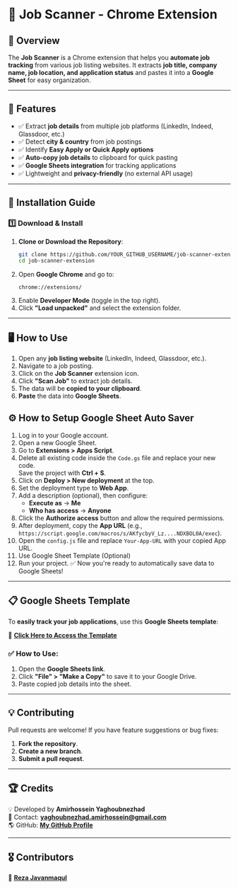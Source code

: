 # 🚀 Job Scanner - Chrome Extension

## 📌 Overview
The **Job Scanner** is a Chrome extension that helps you **automate job tracking** from various job listing websites. It extracts **job title, company name, job location, and application status** and pastes it into a **Google Sheet** for easy organization.

---

## 🎯 Features
- ✅ Extract **job details** from multiple job platforms (LinkedIn, Indeed, Glassdoor, etc.)  
- ✅ Detect **city & country** from job postings  
- ✅ Identify **Easy Apply or Quick Apply options**  
- ✅ **Auto-copy job details** to clipboard for quick pasting  
- ✅ **Google Sheets integration** for tracking applications  
- ✅ Lightweight and **privacy-friendly** (no external API usage)  

---

## 📂 Installation Guide
### 1️⃣ **Download & Install**
1. **Clone or Download the Repository**:
   ```bash
   git clone https://github.com/YOUR_GITHUB_USERNAME/job-scanner-extension.git
   cd job-scanner-extension
   ```
2. Open **Google Chrome** and go to:
   ```
   chrome://extensions/
   ```
3. Enable **Developer Mode** (toggle in the top right).
4. Click **"Load unpacked"** and select the extension folder.

---

## 🖥️ **How to Use**
1. Open any **job listing website** (LinkedIn, Indeed, Glassdoor, etc.).
2. Navigate to a job posting.
3. Click on the **Job Scanner** extension icon.
4. Click **"Scan Job"** to extract job details.
5. The data will be **copied to your clipboard**.
6. **Paste** the data into **Google Sheets**.

## ⚙️ **How to Setup Google Sheet Auto Saver**
1. Log in to your Google account.
2. Open a new Google Sheet.
3. Go to **Extensions > Apps Script**.
4. Delete all existing code inside the `Code.gs` file and replace your new code.  
   Save the project with **Ctrl + S**.
5. Click on **Deploy > New deployment** at the top.
6. Set the deployment type to **Web App**.
7. Add a description (optional), then configure:
   - **Execute as** → **Me**
   - **Who has access** → **Anyone**
8. Click the **Authorize access** button and allow the required permissions.
9. After deployment, copy the **App URL** (e.g.,  
   `https://script.google.com/macros/s/AKfycbyV_Lz....NDXBOL0A/exec`).
10. Open the `config.js` file and replace `Your-App-URL` with your copied App URL.
11. Use Google Sheet Template (Optional)
12. Run your project.
✅ Now you're ready to automatically save data to Google Sheets!

---

## 📋 **Google Sheets Template**
To **easily track your job applications**, use this **Google Sheets template**:

📎 [**Click Here to Access the Template**](https://docs.google.com/spreadsheets/d/14Yey1-kgFA9rhIdM7cM3k0PnsOYfOxLOwbpLfHnyvIY/edit?usp=sharing)

### ✅ **How to Use**:
1. Open the **Google Sheets link**.
2. Click **"File" > "Make a Copy"** to save it to your Google Drive.
3. Paste copied job details into the sheet.

---

## 💡 **Contributing**
Pull requests are welcome! If you have feature suggestions or bug fixes:
1. **Fork the repository**.
2. **Create a new branch**.
3. **Submit a pull request**.

---

## 🏆 **Credits**
💡 Developed by **Amirhossein Yaghoubnezhad**  
📧 Contact: **yaghoubnezhad.amirhossein@gmail.com**  
🌎 GitHub: **[My GitHub Profile](https://github.com/imblackline)** 
 
---

## 🎖️ **Contributors**
🥇 **[Reza Javanmaqul](https://github.com/Rj2mcode)**


